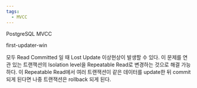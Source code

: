```yaml
---
tags:
  - MVCC
---
```

PostgreSQL MVCC

first-updater-win

모두 Read Committed 일 때 Lost Update 이상현상이 발생할 수 있다.
이 문제를 연관 있는 트랜잭션의 Isolation level을 Repeatable Read로 변경하는 것으로 해결 가능하다.
이 Repeatable Read에서 여러 트랜잭션이 같은 데이터를 update한 뒤 commit되게 된다면 나중 트랜잭션은 rollback 되게 된다.


